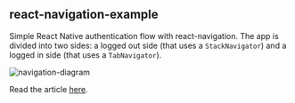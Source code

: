 ## react-navigation-example
Simple React Native authentication flow with react-navigation. The app is divided into two sides: a logged out side (that uses a `StackNavigator`) and a logged in side (that uses a `TabNavigator`).

![navigation-diagram](http://around25.com/blog/content/images/2018/05/navigation-diagram.png)

Read the article [here](http://around25.com/blog).
